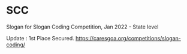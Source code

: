 # SCC
Slogan for Slogan Coding Competition, Jan 2022 - State level 

Update : 1st Place Secured. 
https://caresgoa.org/competitions/slogan-coding/
